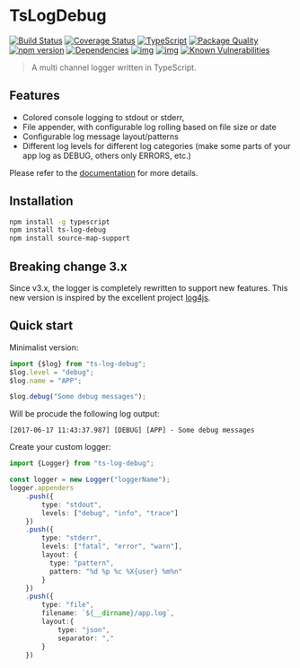 # TsLogDebug 

[![Build Status](https://travis-ci.org/TypedProject/ts-log-debug.svg?branch=master)](https://travis-ci.org/TypedProject/ts-log-debug)
[![Coverage Status](https://coveralls.io/repos/github/TypedProject/ts-log-debug/badge.svg?branch=master)](https://coveralls.io/github/TypedProject/ts-log-debug?branch=master)
[![TypeScript](https://badges.frapsoft.com/typescript/love/typescript.svg?v=100)](https://github.com/ellerbrock/typescript-badges/) 
[![Package Quality](http://npm.packagequality.com/shield/ts-log-debug.png)](http://packagequality.com/#?package=ts-log-debug)
[![npm version](https://badge.fury.io/js/ts-log-debug.svg)](https://badge.fury.io/js/ts-log-debug)
[![Dependencies](https://david-dm.org/TypedProject/ts-log-debug.svg)](https://david-dm.org/TypedProject/ts-log-debug#info=dependencies)
[![img](https://david-dm.org/TypedProject/ts-log-debug/dev-status.svg)](https://david-dm.org/TypedProject/ts-log-debug/#info=devDependencies)
[![img](https://david-dm.org/TypedProject/ts-log-debug/peer-status.svg)](https://david-dm.org/TypedProject/ts-log-debug/#info=peerDependenciess)
[![Known Vulnerabilities](https://snyk.io/test/github/TypedProject/ts-log-debug/badge.svg)](https://snyk.io/test/github/TypedProject/ts-express-decorators)

> A multi channel logger written in TypeScript.

## Features

* Colored console logging to stdout or stderr,
* File appender, with configurable log rolling based on file size or date
* Configurable log message layout/patterns
* Different log levels for different log categories (make some parts of your app log as DEBUG, others only ERRORS, etc.)

Please refer to the [documentation](https://typedproject.github.io/ts-log-debug/) for more details.

## Installation

```bash
npm install -g typescript
npm install ts-log-debug
npm install source-map-support
```

## Breaking change 3.x

Since v3.x, the logger is completely rewritten to support new features. This new version is inspired by the excellent project [log4js](https://github.com/nomiddlename/log4js-node/).

## Quick start

Minimalist version:

```typescript
import {$log} from "ts-log-debug";
$log.level = "debug";
$log.name = "APP";

$log.debug("Some debug messages");
```
Will be procude the following log output:
```
[2017-06-17 11:43:37.987] [DEBUG] [APP] - Some debug messages
```

Create your custom logger:
```typescript
import {Logger} from "ts-log-debug";

const logger = new Logger("loggerName");
logger.appenders
    .push({
        type: "stdout",
        levels: ["debug", "info", "trace"]
    })
    .push({
        type: "stderr",
        levels: ["fatal", "error", "warn"],
        layout: {
          type: "pattern",
          pattern: "%d %p %c %X{user} %m%n"
        }
    })
    .push({
        type: "file",
        filename: `${__dirname}/app.log`,
        layout:{
            type: "json",
            separator: ","
        }
    })
```

